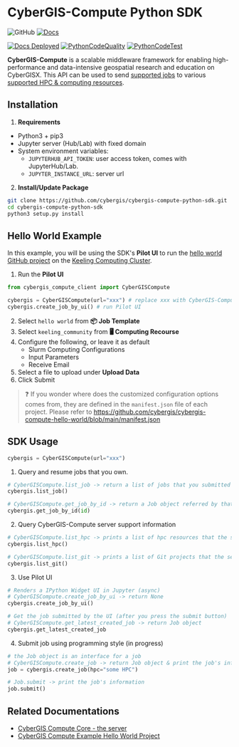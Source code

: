 # CyberGIS-Compute Python SDK
![GitHub](https://img.shields.io/github/license/cybergis/cybergis-compute-python-sdk)
[![Docs](https://img.shields.io/badge/docs-site-blueviolet)](https://cybergis.github.io/cybergis-compute-python-sdk/reference.html)


[![Docs Deployed](https://github.com/cybergis/cybergis-compute-python-sdk/actions/workflows/pages/pages-build-deployment/badge.svg)](https://github.com/cybergis/cybergis-compute-python-sdk/actions/workflows/pages/pages-build-deployment)
[![PythonCodeQuality](https://github.com/cybergis/cybergis-compute-python-sdk/workflows/Python%20Code%20Quality/badge.svg)](https://github.com/cybergis/cybergis-compute-python-sdk/actions)
[![PythonCodeTest](https://github.com/cybergis/cybergis-compute-python-sdk/workflows/Python%20Code%20Test/badge.svg)](https://github.com/cybergis/cybergis-compute-python-sdk/actions)

**CyberGIS-Compute** is a scalable middleware framework for enabling high-performance and data-intensive geospatial research and education on CyberGISX. This API can be used to send [supported jobs](https://github.com/cybergis/cybergis-compute-core#supported-git-projects) to various [supported HPC & computing resources](https://github.com/cybergis/cybergis-compute-core#supported-hpc--computing-resources).

## Installation
1. **Requirements**
- Python3 + pip3
- Jupyter server (Hub/Lab) with fixed domain
- System environment variables:
  - `JUPYTERHUB_API_TOKEN`: user access token, comes with JupyterHub/Lab.
  - `JUPYTER_INSTANCE_URL`: server url

2. **Install/Update Package**
```bash
git clone https://github.com/cybergis/cybergis-compute-python-sdk.git
cd cybergis-compute-python-sdk
python3 setup.py install
```

## Hello World Example

In this example, you will be using the SDK's **Pilot UI** to run the [hello world GitHub project](https://github.com/cybergis/cybergis-compute-hello-world) on the [Keeling Computing Cluster](https://cybergis.illinois.edu/infrastructure/hpc-user-guide/). 

1. Run the **Pilot UI**
```python
from cybergis_compute_client import CyberGISCompute

cybergis = CyberGISCompute(url="xxx") # replace xxx with CyberGIS-Compute server url
cybergis.create_job_by_ui() # run Pilot UI
```

2. Select `hello world` from **📦 Job Template**
3. Select `keeling_community` from **🖥 Computing Recourse**
4. Configure the following, or leave it as default
	- Slurm Computing Configurations
	- Input Parameters
	- Receive Email
5. Select a file to upload under **Upload Data**
6. Click Submit

> ❓ If you wonder where does the customized configuration options comes from, they are defined in the `manifest.json` file of each project. Please refer to https://github.com/cybergis/cybergis-compute-hello-world/blob/main/manifest.json

## SDK Usage
```python
cybergis = CyberGISCompute(url="xxx")
```

1. Query and resume jobs that you own. 
```python
# CyberGISCompute.list_job -> return a list of jobs that you submitted
cybergis.list_job()

# CyberGISCompute.get_job_by_id -> return a Job object referred by that id
cybergis.get_job_by_id(id)
```

2. Query CyberGIS-Compute server support information
```python
# CyberGISCompute.list_hpc -> prints a list of hpc resources that the server supports
cybergis.list_hpc()

# CyberGISCompute.list_git -> prints a list of Git projects that the server supports
cybergis.list_git()
```

3. Use Pilot UI
```python
# Renders a IPython Widget UI in Jupyter (async)
# CyberGISCompute.create_job_by_ui -> return None
cybergis.create_job_by_ui()

# Get the job submitted by the UI (after you press the submit button)
# CyberGISCompute.get_latest_created_job -> return Job object
cybergis.get_latest_created_job
```

4. Submit job using programming style (in progress)
```python
# the Job object is an interface for a job
# CyberGISCompute.create_job -> return Job object & print the job's information
job = cybergis.create_job(hpc="some HPC")

# Job.submit -> print the job's information
job.submit()
```

## Related Documentations
- [CyberGIS Compute Core - the server](https://github.com/cybergis/cybergis-compute-core)
- [CyberGIS Compute Example Hello World Project](https://github.com/cybergis/cybergis-compute-hello-world)
